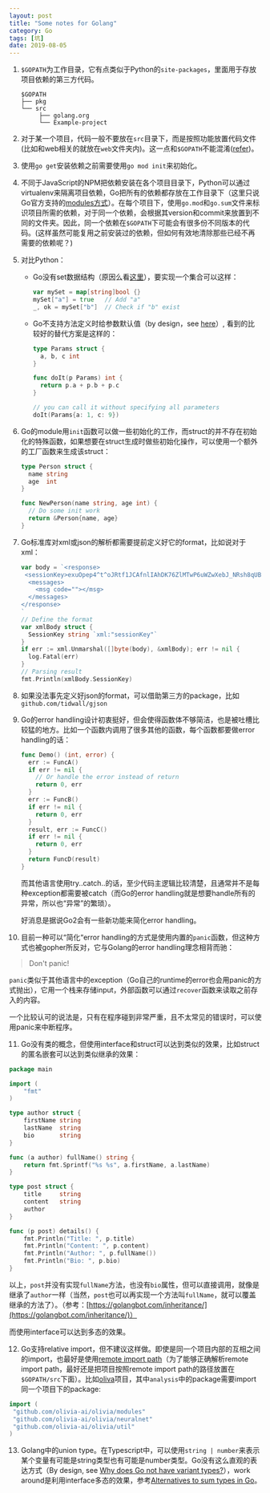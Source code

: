 ```yaml
---
layout: post
title: "Some notes for Golang"
category: Go
tags: [坑]
date: 2019-08-05
---
```


1. `$GOPATH`为工作目录，它有点类似于Python的`site-packages`，里面用于存放项目依赖的第三方代码。

   ```
   $GOPATH
   ├── pkg
   └── src
   		├── golang.org
   		└── Example-project
   ```
   
2. 对于某一个项目，代码一般不要放在`src`目录下，而是按照功能放置代码文件(比如和web相关的就放在`web`文件夹内)。这一点和`$GOPATH`不能混淆([refer](<https://github.com/golang-standards/project-layout>))。

3. 使用`go get`安装依赖之前需要使用`go mod init`来初始化。

4. 不同于JavaScript的NPM把依赖安装在各个项目目录下，Python可以通过virtualenv来隔离项目依赖，Go把所有的依赖都存放在工作目录下（这里只说Go官方支持的[modules方式](https://github.com/golang/go/wiki/Modules)）。在每个项目下，使用`go.mod`和`go.sum`文件来标识项目所需的依赖，对于同一个依赖，会根据其version和commit来放置到不同的文件夹。因此，同一个依赖在`$GOPATH`下可能会有很多份不同版本的代码。(这样虽然可能复用之前安装过的依赖，但如何有效地清除那些已经不再需要的依赖呢？)

5. 对比Python：

   - Go没有set数据结构（原因么看[这里](https://stackoverflow.com/questions/34018908/golang-why-dont-we-have-a-set-datastructure)），要实现一个集合可以这样：

     ```go
     var mySet = map[string]bool {}
     mySet["a"] = true   // Add "a"
     _, ok = mySet["b"]  // Check if "b" exist
     ```

   - Go不支持方法定义时给参数默认值（by design，see [here](https://stackoverflow.com/questions/19612449/default-value-in-gos-method/19612688#19612688)）, 看到的比较好的替代方案是这样的：

     ```go
     type Params struct {
       a, b, c int
     }
     
     func doIt(p Params) int {
       return p.a + p.b + p.c 
     }
     
     // you can call it without specifying all parameters
     doIt(Params{a: 1, c: 9})
     ```

6. Go的module用`init`函数可以做一些初始化的工作，而struct的并不存在初始化的特殊函数，如果想要在struct生成时做些初始化操作，可以使用一个额外的工厂函数来生成该struct：

   ```go
   type Person struct {
     name string
     age  int
   }
   
   func NewPerson(name string, age int) {
     // Do some init work
     return &Person{name, age}
   }
   ```

7. Go标准库对xml或json的解析都需要提前定义好它的format，比如说对于xml：

   ```go
   var body = `<response>
    <sessionKey>exuOpep4^t^oJRtf1JCAfnlIAhDK76ZlMTwP6uWZwXebJ_NRsh8qUBUpxM7LNtOi8Tt6J9DUvdcQdb1r9y8a^V</sessionKey>
     <messages>
       <msg code=""></msg>
     </messages>
   </response>
   `
   // Define the format
   var xmlBody struct {
     SessionKey string `xml:"sessionKey"`
   }
   if err := xml.Unmarshal([]byte(body), &xmlBody); err != nil {
     log.Fatal(err)
   }
   // Parsing result
   fmt.Println(xmlBody.SessionKey)
   ```

   <!--break-->

8. 如果没法事先定义好json的format，可以借助第三方的package，比如`github.com/tidwall/gjson`

9. Go的error handling设计初衷挺好，但会使得函数体不够简洁，也是被吐槽比较猛的地方。比如一个函数内调用了很多其他的函数，每个函数都要做error handling的话：

   ```go
   func Demo() (int, error) {
     err := FuncA()
     if err != nil {
       // Or handle the error instead of return
       return 0, err
     }
     err := FuncB()
     if err != nil {
       return 0, err
     }
     result, err := FuncC()
     if err != nil {
       return 0, err
     }
     return FuncD(result)
   }
   ```

   而其他语言使用try..catch..的话，至少代码主逻辑比较清楚，且通常并不是每种exception都需要被catch（而Go的error handling就是想要handle所有的异常，所以也“异常”的繁琐）。

   好消息是据说Go2会有一些新功能来简化error handling。

10. 目前一种可以“简化“error handling的方式是使用内置的`panic`函数，但这种方式也被gopher所反对，它与Golang的error handling理念相背而驰：

   > Don't panic!
   
   `panic`类似于其他语言中的exception（Go自己的runtime的error也会用panic的方式抛出），它用一个栈来存储input，外部函数可以通过`recover`函数来读取之前存入的内容。

   一个比较认可的说法是，只有在程序碰到非常严重，且不太常见的错误时，可以使用panic来中断程序。

11. Go没有类的概念，但使用interface和struct可以达到类似的效果，比如struct的匿名嵌套可以达到类似继承的效果：

   ```go
   package main
   
   import (  
       "fmt"
   )
   
   type author struct {  
       firstName string
       lastName  string
       bio       string
   }
   
   func (a author) fullName() string {  
       return fmt.Sprintf("%s %s", a.firstName, a.lastName)
   }
   
   type post struct {  
       title     string
       content   string
       author
   }
   
   func (p post) details() {  
       fmt.Println("Title: ", p.title)
       fmt.Println("Content: ", p.content)
       fmt.Println("Author: ", p.fullName())
       fmt.Println("Bio: ", p.bio)
   }
   ```

   以上，`post`并没有实现`fullName`方法，也没有`bio`属性，但可以直接调用，就像是继承了`author`一样（当然，`post`也可以再实现一个方法叫`fullName`，就可以覆盖继承的方法了）。（参考：[https://golangbot.com/inheritance/](https://golangbot.com/inheritance/)）

   而使用interface可以达到多态的效果。
   
12. Go支持relative import，但不建议这样做。即使是同一个项目内部的互相之间的import，也最好是使用[remote import path](https://golang.org/cmd/go/#hdr-Remote_import_paths)（为了能够正确解析remote import path，最好还是把项目按照remote import path的路径放置在`$GOPATH/src`下面）。比如[oliva](https://github.com/olivia-ai/olivia)项目，其中`analysis`中的package需要import同一个项目下的package:

   ```go
   import (
   	"github.com/olivia-ai/olivia/modules"
   	"github.com/olivia-ai/olivia/neuralnet"
   	"github.com/olivia-ai/olivia/util"
   )
   ```

13. Golang中的union type。在Typescript中，可以使用`string | number`来表示某个变量有可能是string类型也有可能是number类型。Go没有这么直观的表达方式（By design, see [Why does Go not have variant types?](https://golang.org/doc/faq#variant_types)），work around是利用interface多态的效果，参考[Alternatives to sum types in Go](https://making.pusher.com/alternatives-to-sum-types-in-go/index.html)。